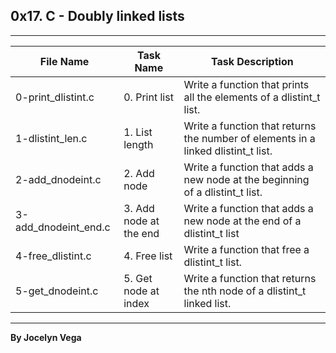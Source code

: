 ## 0x17. C - Doubly linked lists
---
File Name|Task Name|Task Description
---|---|---
0-print_dlistint.c | 0. Print list | Write a function that prints all the elements of a dlistint_t list.
1-dlistint_len.c | 1. List length | Write a function that returns the number of elements in a linked dlistint_t list.
2-add_dnodeint.c | 2. Add node | Write a function that adds a new node at the beginning of a dlistint_t list.
3-add_dnodeint_end.c | 3. Add node at the end | Write a function that adds a new node at the end of a dlistint_t list
4-free_dlistint.c | 4. Free list | Write a function that free a dlistint_t list.
5-get_dnodeint.c | 5. Get node at index | Write a function that returns the nth node of a dlistint_t linked list.
---
**By Jocelyn Vega**